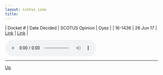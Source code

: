 ```yaml
---
layout: scotus_case
title: 
---
```


| Docket # | Date Decided | SCOTUS Opinion | Oyez |
| 16-1436 | 26 Jun 17 | [Link](https://www.supremecourt.gov/opinions/preliminaryprint/582US2PP_Web.pdf#page=325) | [Link](https://www.oyez.org/cases/2016/16-1436) |

<audio controls>
   <source src='./resources/16-1436.mp3' type='audio/mpeg'>
</audio>

<object data='./resources/16-1436.pdf' type='application/pdf'></object>

---

[Up](./README.md)